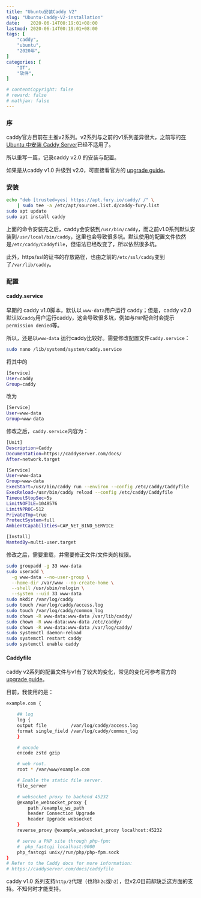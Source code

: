 ```yaml
---
title: "Ubuntu安装Caddy V2"
slug: "Ubuntu-Caddy-V2-installation"
date:    2020-06-14T00:19:01+08:00
lastmod: 2020-06-14T00:19:01+08:00
tags: [
    "caddy",
    "ubuntu",
    "2020年",
]
categories: [
    "IT",
    "软件",
]

# contentCopyright: false
# reward: false
# mathjax: false
---
```


### 序

caddy官方目前在主推v2系列。v2系列与之前的v1系列差异很大，之前写的[在 Ubuntu 中安装 Caddy Server](/post/caddy-installation-ubuntu/)已经不适用了。

所以重写一篇，记录caddy v2.0 的安装与配置。<!--more-->

如果是从caddy v1.0 升级到 v2.0，可直接看官方的 [upgrade guide](https://caddyserver.com/docs/v2-upgrade)。

### 安装

```bash
echo "deb [trusted=yes] https://apt.fury.io/caddy/ /" \
    | sudo tee -a /etc/apt/sources.list.d/caddy-fury.list
sudo apt update
sudo apt install caddy
```

上面的命令安装完之后，caddy会安装到`/usr/bin/caddy`，而之前v1.0系列默认安装到`/usr/local/bin/caddy`，这里也会导致很多坑。默认使用的配置文件依然是`/etc/caddy/Caddyfile`，但语法已经改变了，所以依然很多坑。

此外，https/ssl的证书的存放路径，也由之前的`/etc/ssl/caddy`变到了`/var/lib/caddy`。

### 配置

#### caddy.service

早期的 caddy v1.0脚本，默认以 `www-data`用户运行 caddy；但是，caddy v2.0默认以`caddy`用户运行caddy，这会导致很多坑，例如与`PHP`配合时会提示`permission denied`等。

所以，还是以`www-data` 运行caddy比较好。需要修改配置文件`caddy.service`：

```bash
sudo nano /lib/systemd/system/caddy.service
```

将其中的

```bash
[Service]
User=caddy
Group=caddy
```

改为

```bash
[Service]
User=www-data
Group=www-data
```

修改之后，`caddy.service`内容为：

```bash
[Unit]
Description=Caddy
Documentation=https://caddyserver.com/docs/
After=network.target

[Service]
User=www-data
Group=www-data
ExecStart=/usr/bin/caddy run --environ --config /etc/caddy/Caddyfile
ExecReload=/usr/bin/caddy reload --config /etc/caddy/Caddyfile
TimeoutStopSec=5s
LimitNOFILE=1048576
LimitNPROC=512
PrivateTmp=true
ProtectSystem=full
AmbientCapabilities=CAP_NET_BIND_SERVICE

[Install]
WantedBy=multi-user.target
```

修改之后，需要重载，并需要修正文件/文件夹的权限。

```bash
sudo groupadd -g 33 www-data
sudo useradd \
  -g www-data --no-user-group \
  --home-dir /var/www --no-create-home \
  --shell /usr/sbin/nologin \
  --system --uid 33 www-data
sudo mkdir /var/log/caddy
sudo touch /var/log/caddy/access.log
sudo touch /var/log/caddy/common_log  
sudo chown -R www-data:www-data /var/lib/caddy/
sudo chown -R www-data:www-data /etc/caddy/
sudo chown -R www-data:www-data /var/log/caddy/
sudo systemctl daemon-reload
sudo systemctl restart caddy
sudo systemctl enable caddy
```

#### Caddyfile

caddy v2系列的配置文件与v1有了较大的变化，常见的变化可参考官方的 [upgrade guide](https://caddyserver.com/docs/v2-upgrade)。

目前，我使用的是：

```bash
example.com {

    ## log
    log {
	output file         /var/log/caddy/access.log
	format single_field /var/log/caddy/common_log
    }

    # encode
    encode zstd gzip

    # web root.
    root * /var/www/example.com

    # Enable the static file server.
    file_server

    # websocket proxy to backend 45232
    @example_websocket_proxy {
        path /example_ws_path
        header Connection Upgrade
        header Upgrade websocket
    }
    reverse_proxy @example_websocket_proxy localhost:45232

    # serve a PHP site through php-fpm:
    #  php_fastcgi localhost:9000
    php_fastcgi unix//run/php/php-fpm.sock
}
# Refer to the Caddy docs for more information:
# https://caddyserver.com/docs/caddyfile

```



caddy v1.0 系列支持`http/2`代理（也称`h2c`或`h2`），但v2.0目前却缺乏这方面的支持。不知何时才能支持。

